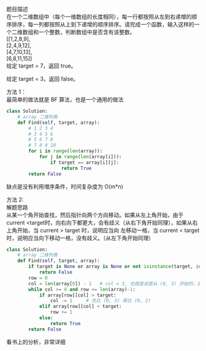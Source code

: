 
题目描述  
在一个二维数组中（每个一维数组的长度相同），每一行都按照从左到右递增的顺序排序，每一列都按照从上到下递增的顺序排序。请完成一个函数，输入这样的一个二维数组和一个整数，判断数组中是否含有该整数。  
\[\[1,2,8,9],  
  \[2,4,9,12],  
  \[4,7,10,13],  
  \[6,8,11,15]]  
给定 target = 7，返回 true。  

给定 target = 3，返回 false。  


方法 1：  
最简单的做法就是 BF 算法，也是一个通用的做法  
```python
class Solution:
    # array 二维列表
    def Find(self, target, array):
        # 1 2 3 4 
        # 3 4 5 6 
        # 5 6 7 8 
        # 7 8 9 10 
        for i in range(len(array)):
            for j in range(len(array[i])):
                if target == array[i][j]:
                    return True 
        return False
```   
缺点是没有利用増序条件，时间复杂度为 O(m\*n)  

方法 2:  
解题思路  
从某一个角开始查找，然后指针向两个方向移动。如果从左上角开始，由于current <target时，向右向下都更大，会有歧义（从右下角开始同理），如果从右上角开始，当 current > target 时，说明应当向
左移动一格，当 current < target 时，说明应当向下移动一格，没有歧义。（从左下角开始同理）  


```python 
class Solution:
    # array 二维列表
    def Find(self, target, array):
        if target is None or array is None or not isinstance(target, int) or not isinstance(array, list):
            return False 
        row = 0 
        col = len(array[0]) - 1   # col = 3, 也就是说是从 (0, 3) 开始的，即右上角  
        while col >= 0 and row <= len(array)-1:
            if array[row][col] > target:
                col -= 1     # 先比 (0, 3) 再比 (0, 2)  
            elif array[row][col] < target:
                row += 1 
            else:
                return True 
        return False 
```

看书上的分析，非常详细  

